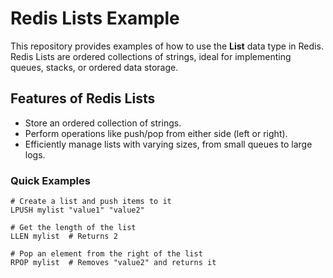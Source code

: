 # Redis Lists Example

This repository provides examples of how to use the **List** data type in Redis. Redis Lists are ordered collections of strings, ideal for implementing queues, stacks, or ordered data storage.

## Features of Redis Lists
- Store an ordered collection of strings.
- Perform operations like push/pop from either side (left or right).
- Efficiently manage lists with varying sizes, from small queues to large logs.

### Quick Examples
```plaintext
# Create a list and push items to it
LPUSH mylist "value1" "value2"

# Get the length of the list
LLEN mylist  # Returns 2

# Pop an element from the right of the list
RPOP mylist  # Removes "value2" and returns it
